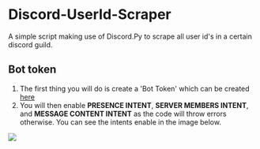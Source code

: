 # Discord-UserId-Scraper
A simple script making use of Discord.Py to scrape all user id's in a certain discord guild.

## Bot token
1. The first thing you will do is create a 'Bot Token' which can be created [here](https://discord.com/developers/applications)
2. You will then enable **PRESENCE INTENT**, **SERVER MEMBERS INTENT**, and **MESSAGE CONTENT INTENT** as the code will throw errors otherwise. You can see the intents enable in the image below.

![](https://media.discordapp.net/attachments/1011737115782025396/1011737154885525574/Screenshot_2022-08-23_at_22.40.40.png?width=1029&height=585)
